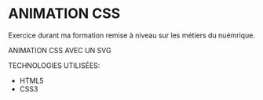 # ANIMATION CSS
Exercice durant ma formation remise à niveau sur les métiers du nuémrique.

ANIMATION CSS AVEC UN SVG

TECHNOLOGIES UTILISÉES:

* HTML5
* CSS3
 
